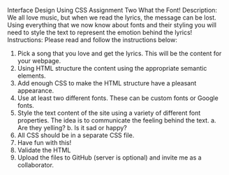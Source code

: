 Interface Design Using CSS
Assignment Two
What the Font!
Description:
We all love music, but when we read the lyrics, the message can be lost. Using
everything that we now know about fonts and their styling you will need to style
the text to represent the emotion behind the lyrics!
Instructions:
Please read and follow the instructions below:
1. Pick a song that you love and get the lyrics. This will be the content for
your webpage.
2. Using HTML structure the content using the appropriate semantic
elements.
3. Add enough CSS to make the HTML structure have a pleasant
appearance.
4. Use at least two different fonts. These can be custom fonts or Google
fonts.
5. Style the text content of the site using a variety of different font properties.
The idea is to communicate the feeling behind the text.
a. Are they yelling?
b. Is it sad or happy?
6. All CSS should be in a separate CSS file.
7. Have fun with this!
8. Validate the HTML
9. Upload the files to GitHub (server is optional) and invite me as a
collaborator.

